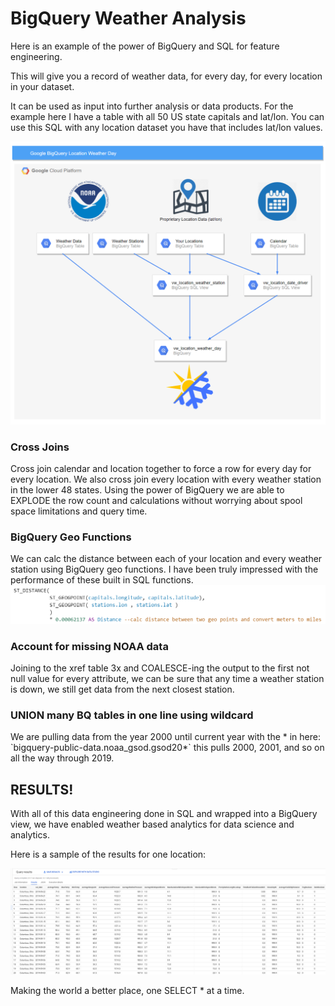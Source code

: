 # BigQuery Weather Analysis

Here is an example of the power of BigQuery and SQL for feature engineering. 

This will give you a record of weather data, for every day, for every location in your dataset.

It can be used as input into further analysis or data products.  For the example here I have a table with all 50 US state capitals and lat/lon.  You can use this SQL with any location dataset you have that includes lat/lon values.

![Image of Architecture](https://raw.githubusercontent.com/alanjbates/BigQuery_Weather_Analysis/master/images/weather_feature.png)

### Cross Joins
Cross join calendar and location together to force a row for every day for every location.  We also cross join every location with every weather station in the lower 48 states.  Using the power of BigQuery we are able to EXPLODE the row count and calculations without worrying about spool space limitations and query time.

### BigQuery Geo Functions
We can calc the distance between each of your location and every weather station using BigQuery geo functions.  I have been truly impressed with the performance of these built in SQL functions.
![Image of Architecture](https://raw.githubusercontent.com/alanjbates/BigQuery_Weather_Analysis/master/images/geo_function.png)

### Account for missing NOAA data
Joining to the xref table 3x and COALESCE-ing the output to the first not null value for every attribute, we can be sure that any time a weather station is down, we still get data from the next closest station.

### UNION many BQ tables in one line using wildcard
We are pulling data from the year 2000 until current year with the \* in here: \`bigquery-public-data.noaa_gsod.gsod20\*\`  this pulls 2000, 2001, and so on all the way through 2019.


## RESULTS!
With all of this data engineering done in SQL and wrapped into a BigQuery view, we have enabled weather based analytics for data science and analytics.

Here is a sample of the results for one location:

![Image of Architecture](https://raw.githubusercontent.com/alanjbates/BigQuery_Weather_Analysis/master/images/weather_feature_results.png)

Making the world a better place, one SELECT \* at a time.